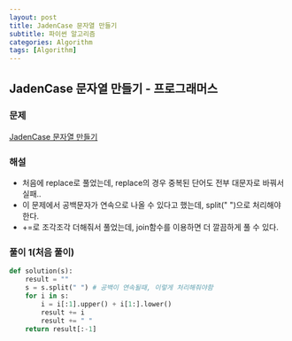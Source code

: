 ```yaml
---
layout: post
title: JadenCase 문자열 만들기
subtitle: 파이썬 알고리즘 
categories: Algorithm
tags: [Algorithm]
---
```

## JadenCase 문자열 만들기 - 프로그래머스

### 문제

[JadenCase 문자열 만들기](https://school.programmers.co.kr/learn/courses/30/lessons/12951#)

### 해설
* 처음에 replace로 풀었는데, replace의 경우 중복된 단어도 전부 대문자로 바꿔서 실패..
* 이 문제에서 공백문자가 연속으로 나올 수 있다고 했는데, split(" ")으로 처리해야 한다.
* +=로 조각조각 더해줘서 풀었는데, join함수를 이용하면 더 깔끔하게 풀 수 있다.

### 풀이 1(처음 풀이)
```python
def solution(s):
    result = ""
    s = s.split(" ") # 공백이 연속될때, 이렇게 처리해줘야함
    for i in s:
        i = i[:1].upper() + i[1:].lower()
        result += i
        result += " "
    return result[:-1]
```